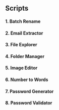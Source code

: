 ## Scripts
#### 1. Batch Rename

#### 2. Email Extractor

#### 3. File Explorer

#### 4. Folder Manager

#### 5. Image Editor

#### 6. Number to Words

#### 7. Password Generator

#### 8. Password Validator